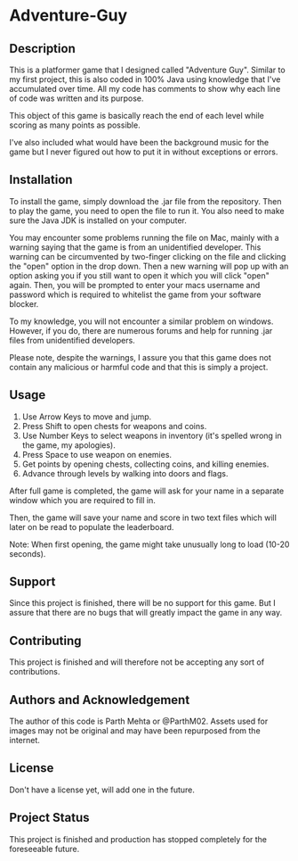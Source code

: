 # Adventure-Guy
## Description
This is a platformer game that I designed called "Adventure Guy".
Similar to my first project, this is also coded in 100% Java using knowledge that I've accumulated over time.
All my code has comments to show why each line of code was written and its purpose.

This object of this game is basically reach the end of each level while scoring as many points as possible.

I've also included what would have been the background music for the game but I never figured out how to put it in without exceptions or errors.

## Installation
To install the game, simply download the .jar file from the repository. Then to play the game, you need to open the file to run it. You also need to make sure the Java JDK is installed on your computer.

You may encounter some problems running the file on Mac, mainly with a warning saying that the game is from an unidentified developer. This warning can be circumvented by two-finger clicking on the file and clicking the "open" option in the drop down. Then a new warning will pop up with an option asking you if you still want to open it which you will click "open" again. Then, you will be prompted to enter your macs username and password which is required to whitelist the game from your software blocker.

To my knowledge, you will not encounter a similar problem on windows. However, if you do, there are numerous forums and help for running .jar files from unidentified developers.

Please note, despite the warnings, I assure you that this game does not contain any malicious or harmful code and that this is simply a project.

## Usage
1. Use Arrow Keys to move and jump.
2. Press Shift to open chests for weapons and coins.
3. Use Number Keys to select weapons in inventory (it's spelled wrong in the game, my apologies).
4. Press Space to use weapon on enemies.
5. Get points by opening chests, collecting coins, and killing enemies.
6. Advance through levels by walking into doors and flags.

After full game is completed, the game will ask for your name in a separate window which you are required to fill in. 

Then, the game will save your name and score in two text files which will later on be read to populate the leaderboard.


Note: When first opening, the game might take unusually long to load (10-20 seconds).


## Support
Since this project is finished, there will be no support for this game. But I assure that there are no bugs that will greatly impact the game in any way.

## Contributing
This project is finished and will therefore not be accepting any sort of contributions.

## Authors and Acknowledgement
The author of this code is Parth Mehta or @ParthM02.
Assets used for images may not be original and may have been repurposed from the internet.

## License
Don't have a license yet, will add one in the future.

## Project Status
This project is finished and production has stopped completely for the foreseeable future.
